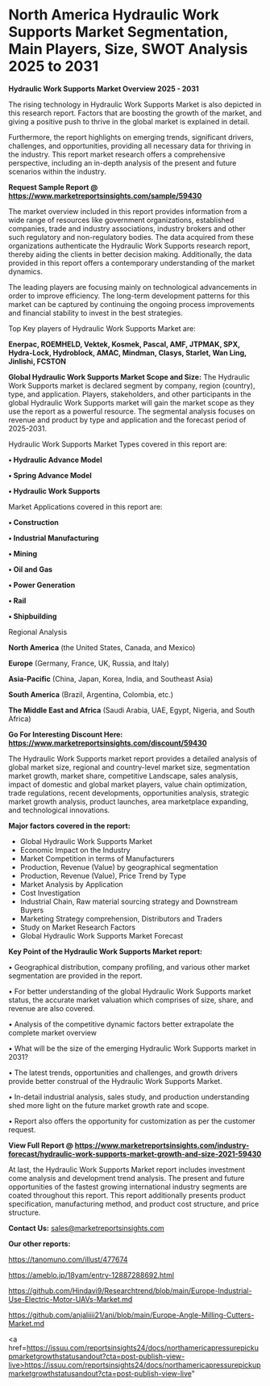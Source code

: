 # North America Hydraulic Work Supports Market Segmentation, Main Players, Size, SWOT Analysis 2025 to 2031

<Strong> Hydraulic Work Supports Market Overview 2025 - 2031</strong>

The rising technology in Hydraulic Work Supports Market is also depicted in this research report. Factors that are boosting the growth of the market, and giving a positive push to thrive in the global market is explained in detail.

Furthermore, the report highlights on emerging trends, significant drivers, challenges, and opportunities, providing all necessary data for thriving in the industry. This report market research offers a comprehensive perspective, including an in-depth analysis of the present and future scenarios within the industry.

<strong>Request Sample Report @ <a href=https://www.marketreportsinsights.com/sample/59430>https://www.marketreportsinsights.com/sample/59430</a></strong>

The market overview included in this report provides information from a wide range of resources like government organizations, established companies, trade and industry associations, industry brokers and other such regulatory and non-regulatory bodies. The data acquired from these organizations authenticate the Hydraulic Work Supports research report, thereby aiding the clients in better decision making. Additionally, the data provided in this report offers a contemporary understanding of the market dynamics.

The leading players are focusing mainly on technological advancements in order to improve efficiency. The long-term development patterns for this market can be captured by continuing the ongoing process improvements and financial stability to invest in the best strategies.

Top Key players of Hydraulic Work Supports Market are:

<strong>Enerpac, ROEMHELD, Vektek, Kosmek, Pascal, AMF, JTPMAK, SPX, Hydra-Lock, Hydroblock, AMAC, Mindman, Clasys, Starlet, Wan Ling, Jinlishi, FCSTON</strong>

<strong><b>Global Hydraulic Work Supports Market Scope and Size:</b></strong>
The Hydraulic Work Supports market is declared segment by company, region (country), type, and application. Players, stakeholders, and other participants in the global Hydraulic Work Supports market will gain the market scope as they use the report as a powerful resource. The segmental analysis focuses on revenue and product by type and application and the forecast period of 2025-2031.

Hydraulic Work Supports Market Types covered in this report are:

<strong>• Hydraulic Advance Model

• Spring Advance Model

• Hydraulic Work Supports</strong>

Market Applications covered in this report are:

<strong>• Construction

• Industrial Manufacturing

• Mining

• Oil and Gas

• Power Generation

• Rail

• Shipbuilding</strong> 

Regional Analysis

<strong>North America</strong> (the United States, Canada, and Mexico)

<strong>Europe</strong> (Germany, France, UK, Russia, and Italy)

<strong>Asia-Pacific</strong> (China, Japan, Korea, India, and Southeast Asia)

<strong>South America</strong> (Brazil, Argentina, Colombia, etc.)

<strong>The Middle East and Africa</strong> (Saudi Arabia, UAE, Egypt, Nigeria, and South Africa)

<strong>Go For Interesting Discount Here: <a href=https://www.marketreportsinsights.com/discount/59430>https://www.marketreportsinsights.com/discount/59430</a></strong>

The Hydraulic Work Supports market report provides a detailed analysis of global market size, regional and country-level market size, segmentation market growth, market share, competitive Landscape, sales analysis, impact of domestic and global market players, value chain optimization, trade regulations, recent developments, opportunities analysis, strategic market growth analysis, product launches, area marketplace expanding, and technological innovations.

<strong><b>Major factors covered in the report:</b></strong>
<ul>
  <li>Global Hydraulic Work Supports Market </li>
  <li>Economic Impact on the Industry</li>
  <li>Market Competition in terms of Manufacturers</li>
  <li>Production, Revenue (Value) by geographical segmentation</li>
  <li>Production, Revenue (Value), Price Trend by Type</li>
  <li>Market Analysis by Application</li>
  <li>Cost Investigation</li>
  <li>Industrial Chain, Raw material sourcing strategy and Downstream Buyers</li>
  <li>Marketing Strategy comprehension, Distributors and Traders</li>
  <li>Study on Market Research Factors</li>
  <li>Global Hydraulic Work Supports Market Forecast</li>
</ul>

<strong><b>Key Point of the Hydraulic Work Supports Market report:</b></strong>

• Geographical distribution, company profiling, and various other market segmentation are provided in the report.

• For better understanding of the global Hydraulic Work Supports market status, the accurate market valuation which comprises of size, share, and revenue are also covered.

• Analysis of the competitive dynamic factors better extrapolate the complete market overview

• What will be the size of the emerging Hydraulic Work Supports market in 2031?

• The latest trends, opportunities and challenges, and growth drivers provide better construal of the Hydraulic Work Supports Market.

• In-detail industrial analysis, sales study, and production understanding shed more light on the future market growth rate and scope.

• Report also offers the opportunity for customization as per the customer request.

<strong><b>View Full Report @ <a href=https://www.marketreportsinsights.com/industry-forecast/hydraulic-work-supports-market-growth-and-size-2021-59430>https://www.marketreportsinsights.com/industry-forecast/hydraulic-work-supports-market-growth-and-size-2021-59430</a></b></strong>


At last, the Hydraulic Work Supports Market report includes investment come analysis and development trend analysis. The present and future opportunities of the fastest growing international industry segments are coated throughout this report. This report additionally presents product specification, manufacturing method, and product cost structure, and price structure.

<strong>Contact Us:</strong>
sales@marketreportsinsights.com

<strong>Our other reports:</strong>

<a href=https://tanomuno.com/illust/477674>https://tanomuno.com/illust/477674</a>

<a href=https://ameblo.jp/18yam/entry-12887288692.html>https://ameblo.jp/18yam/entry-12887288692.html</a>

<a href=https://github.com/Hindavi9/Researchtrend/blob/main/Europe-Industrial-Use-Electric-Motor-UAVs-Market.md>https://github.com/Hindavi9/Researchtrend/blob/main/Europe-Industrial-Use-Electric-Motor-UAVs-Market.md</a>

<a href=https://github.com/anjaliiii21/ani/blob/main/Europe-Angle-Milling-Cutters-Market.md>https://github.com/anjaliiii21/ani/blob/main/Europe-Angle-Milling-Cutters-Market.md</a>

<a href=https://issuu.com/reportsinsights24/docs/northamericapressurepickupmarketgrowthstatusandout?cta=post-publish-view-live>https://issuu.com/reportsinsights24/docs/northamericapressurepickupmarketgrowthstatusandout?cta=post-publish-view-live</a>"
